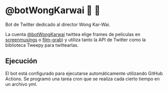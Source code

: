 # @botWongKarwai :robot: :cinema:

Bot de Twitter dedicado al director Wong Kar-Wai. 

La cuenta [@botWongKarwai](https://twitter.com/botWongKarwai) twittea elige frames de películas en [screenmusings](https://screenmusings.org/movie-director/Wong-Kar-Wai/) o [film-grab](https://film-grab.com/category/wong-kar-wai/)) y utiliza tanto la API de Twitter como la biblioteca Tweepy para twittearlas.

## Ejecución 

El bot está configurado para ejecutarse automáticamente utilizando GitHub Actions. Se programó una tarea cron que se realiza cada cierto tiempo en un archivo yml.
